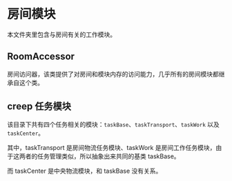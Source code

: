 # 房间模块

本文件夹里包含与房间有关的工作模块。

## RoomAccessor

房间访问器，该类提供了对房间和模块内存的访问能力，几乎所有的房间模块都继承自这个类。

## creep 任务模块

该目录下共有四个任务相关的模块：`taskBase`、`taskTransport`、`taskWork` 以及 `taskCenter`。

其中，taskTransport 是房间物流任务模块、taskWork 是房间工作任务模块，由于这两者的任务管理类似，所以抽象出来共同的基类 taskBase。

而 taskCenter 是中央物流模块，和 taskBase 没有关系。